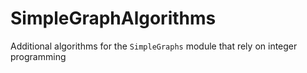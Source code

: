 # SimpleGraphAlgorithms
Additional algorithms for the `SimpleGraphs` module that rely on integer programming
